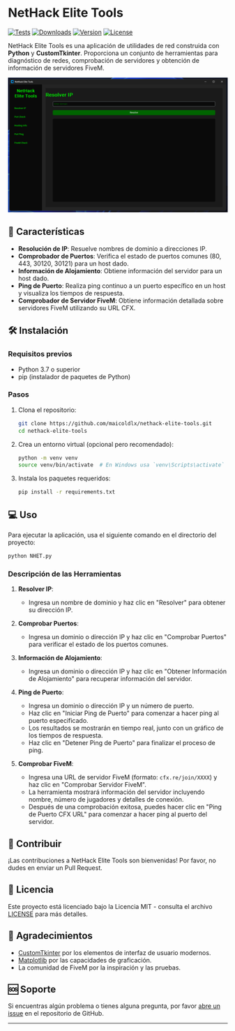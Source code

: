 # NetHack Elite Tools

[![Tests](https://img.shields.io/badge/tests-passing-brightgreen)](https://github.com/maicoldlx/nethack-elite-tools/actions)
[![Downloads](https://img.shields.io/badge/downloads-203M-blue)](https://github.com/maicoldlx/nethack-elite-tools/releases)
[![Version](https://img.shields.io/badge/version-v9.20.0-blue)](https://github.com/maicoldlx/nethack-elite-tools/releases/latest)
[![License](https://img.shields.io/badge/license-MIT-green)](LICENSE)

NetHack Elite Tools es una aplicación de utilidades de red construida con **Python** y **CustomTkinter**. Proporciona un conjunto de herramientas para diagnóstico de redes, comprobación de servidores y obtención de información de servidores FiveM.

![Captura de pantalla de NetHack Elite Tools](screen.png)

## 🚀 Características

- **Resolución de IP**: Resuelve nombres de dominio a direcciones IP.
- **Comprobador de Puertos**: Verifica el estado de puertos comunes (80, 443, 30120, 30121) para un host dado.
- **Información de Alojamiento**: Obtiene información del servidor para un host dado.
- **Ping de Puerto**: Realiza ping continuo a un puerto específico en un host y visualiza los tiempos de respuesta.
- **Comprobador de Servidor FiveM**: Obtiene información detallada sobre servidores FiveM utilizando su URL CFX.

## 🛠️ Instalación

### Requisitos previos

- Python 3.7 o superior
- pip (instalador de paquetes de Python)

### Pasos

1. Clona el repositorio:
   ```bash
   git clone https://github.com/maicoldlx/nethack-elite-tools.git
   cd nethack-elite-tools
   ```

2. Crea un entorno virtual (opcional pero recomendado):
   ```bash
   python -m venv venv
   source venv/bin/activate  # En Windows usa `venv\Scripts\activate`
   ```

3. Instala los paquetes requeridos:
   ```bash
   pip install -r requirements.txt
   ```

## 💻 Uso

Para ejecutar la aplicación, usa el siguiente comando en el directorio del proyecto:

```bash
python NHET.py
```

### Descripción de las Herramientas

1. **Resolver IP**: 
   - Ingresa un nombre de dominio y haz clic en "Resolver" para obtener su dirección IP.

2. **Comprobar Puertos**:
   - Ingresa un dominio o dirección IP y haz clic en "Comprobar Puertos" para verificar el estado de los puertos comunes.

3. **Información de Alojamiento**:
   - Ingresa un dominio o dirección IP y haz clic en "Obtener Información de Alojamiento" para recuperar información del servidor.

4. **Ping de Puerto**:
   - Ingresa un dominio o dirección IP y un número de puerto.
   - Haz clic en "Iniciar Ping de Puerto" para comenzar a hacer ping al puerto especificado.
   - Los resultados se mostrarán en tiempo real, junto con un gráfico de los tiempos de respuesta.
   - Haz clic en "Detener Ping de Puerto" para finalizar el proceso de ping.

5. **Comprobar FiveM**:
   - Ingresa una URL de servidor FiveM (formato: `cfx.re/join/XXXX`) y haz clic en "Comprobar Servidor FiveM".
   - La herramienta mostrará información del servidor incluyendo nombre, número de jugadores y detalles de conexión.
   - Después de una comprobación exitosa, puedes hacer clic en "Ping de Puerto CFX URL" para comenzar a hacer ping al puerto del servidor.

## 🤝 Contribuir

¡Las contribuciones a NetHack Elite Tools son bienvenidas! Por favor, no dudes en enviar un Pull Request.

## 📄 Licencia

Este proyecto está licenciado bajo la Licencia MIT - consulta el archivo [LICENSE]([LICENSE](https://github.com/maicoldlx/nethack-elite-tools/blob/main/License)) para más detalles.

## 🙏 Agradecimientos

- [CustomTkinter](https://github.com/TomSchimansky/CustomTkinter) por los elementos de interfaz de usuario modernos.
- [Matplotlib](https://matplotlib.org/) por las capacidades de graficación.
- La comunidad de FiveM por la inspiración y las pruebas.

## 🆘 Soporte

Si encuentras algún problema o tienes alguna pregunta, por favor [abre un issue](https://github.com/maicoldlx/nethack-elite-tools/issues) en el repositorio de GitHub.

---
